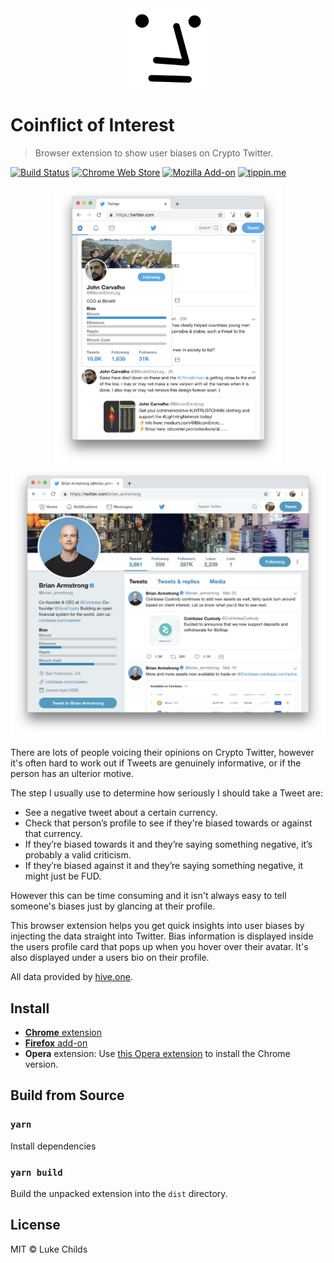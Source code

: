 <div align="center">
  <img width="128" src="src/icon.png">
</div>

# Coinflict of Interest

> Browser extension to show user biases on Crypto Twitter.

[![Build Status](https://travis-ci.com/lukechilds/coinflict-of-interest.svg?branch=master)](https://travis-ci.com/lukechilds/coinflict-of-interest)
[![Chrome Web Store](https://badgen.net/chrome-web-store/v/dcfdkmkdffaojlgdhpnhejhpfeobddog )](https://chrome.google.com/webstore/detail/dcfdkmkdffaojlgdhpnhejhpfeobddog/)
[![Mozilla Add-on](https://badgen.net/amo/v/coinflict-of-interest)](https://addons.mozilla.org/en-US/firefox/addon/coinflict-of-interest)
[![tippin.me](https://badgen.net/badge/%E2%9A%A1%EF%B8%8Ftippin.me/@lukechilds/F0918E)](https://tippin.me/@lukechilds)

<div align="center"><a href="media/profile-card.png?raw=true"><img width="363" src="media/profile-card.png" /></a><a href="media/profile.png?raw=true"><img width="519" src="media/profile.png" /></a></div>

There are lots of people voicing their opinions on Crypto Twitter, however it's often hard to work out if Tweets are genuinely informative, or if the person has an ulterior motive.

The step I usually use to determine how seriously I should take a Tweet are:

- See a negative tweet about a certain currency.
- Check that person’s profile to see if they're biased towards or against that currency.
- If they’re biased towards it and they’re saying something negative, it’s probably a valid criticism.
- If they’re biased against it and they’re saying something negative, it might just be FUD.

However this can be time consuming and it isn't always easy to tell someone's biases just by glancing at their profile.

This browser extension helps you get quick insights into user biases by injecting the data straight into Twitter. Bias information is displayed inside the users profile card that pops up when you hover over their avatar. It's also displayed under a users bio on their profile.

All data provided by [hive.one](https://hive.one).

## Install

- [**Chrome** extension](https://chrome.google.com/webstore/detail/dcfdkmkdffaojlgdhpnhejhpfeobddog/)
- [**Firefox** add-on](https://addons.mozilla.org/en-US/firefox/addon/coinflict-of-interest)
- **Opera** extension: Use [this Opera extension](https://addons.opera.com/en/extensions/details/download-chrome-extension-9/) to install the Chrome version.

## Build from Source

### `yarn`

Install dependencies

### `yarn build`

Build the unpacked extension into the `dist` directory.

## License

MIT © Luke Childs
